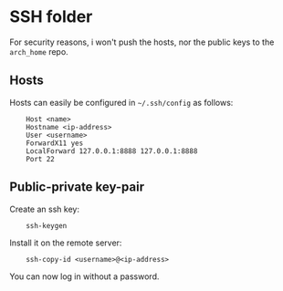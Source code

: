 # SSH folder

For security reasons, i won't push the hosts, nor the public keys to the `arch_home` repo.

## Hosts
Hosts can easily be configured in `~/.ssh/config` as follows:
```
    Host <name>
    Hostname <ip-address>
    User <username>
    ForwardX11 yes
    LocalForward 127.0.0.1:8888 127.0.0.1:8888
    Port 22
```

## Public-private key-pair
Create an ssh key:
```
    ssh-keygen
```
Install it on the remote server:
```
    ssh-copy-id <username>@<ip-address>
```
You can now log in without a password.

